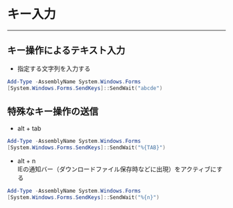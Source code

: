 # キー入力

***

## キー操作によるテキスト入力

* 指定する文字列を入力する

```PowerShell
Add-Type -AssemblyName System.Windows.Forms
[System.Windows.Forms.SendKeys]::SendWait("abcde")
```

## 特殊なキー操作の送信  

* alt + tab

```PowerShell
Add-Type -AssemblyName System.Windows.Forms
[System.Windows.Forms.SendKeys]::SendWait("%{TAB}")
```

* alt + n  
IEの通知バー（ダウンロードファイル保存時などに出現）をアクティブにする

```PowerShell
Add-Type -AssemblyName System.Windows.Forms
[System.Windows.Forms.SendKeys]::SendWait("%{n}")
```
